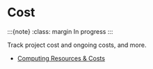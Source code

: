 <br>

# Cost

:::{note}
:class: margin
In progress
:::


Track project cost and ongoing costs, and more.

* [Computing Resources & Costs](https://nbviewer.org/github/excomputing/graphs/blob/master/assets/images/sketches.html)


<br>
<br>

<br>
<br>

<br>
<br>

<br>
<br>

